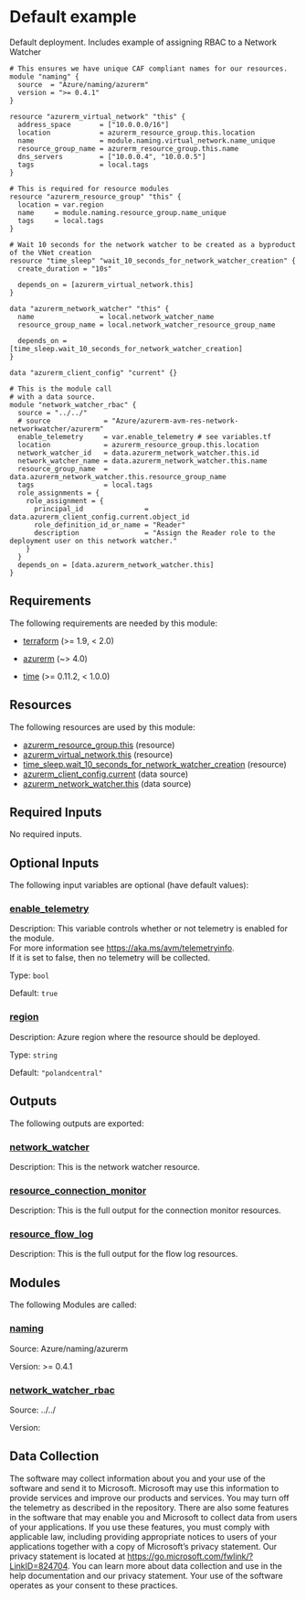 <!-- BEGIN_TF_DOCS -->
# Default example

Default deployment.  Includes example of assigning RBAC to a Network Watcher

```hcl
# This ensures we have unique CAF compliant names for our resources.
module "naming" {
  source  = "Azure/naming/azurerm"
  version = ">= 0.4.1"
}

resource "azurerm_virtual_network" "this" {
  address_space       = ["10.0.0.0/16"]
  location            = azurerm_resource_group.this.location
  name                = module.naming.virtual_network.name_unique
  resource_group_name = azurerm_resource_group.this.name
  dns_servers         = ["10.0.0.4", "10.0.0.5"]
  tags                = local.tags
}

# This is required for resource modules
resource "azurerm_resource_group" "this" {
  location = var.region
  name     = module.naming.resource_group.name_unique
  tags     = local.tags
}

# Wait 10 seconds for the network watcher to be created as a byproduct of the VNet creation
resource "time_sleep" "wait_10_seconds_for_network_watcher_creation" {
  create_duration = "10s"

  depends_on = [azurerm_virtual_network.this]
}

data "azurerm_network_watcher" "this" {
  name                = local.network_watcher_name
  resource_group_name = local.network_watcher_resource_group_name

  depends_on = [time_sleep.wait_10_seconds_for_network_watcher_creation]
}

data "azurerm_client_config" "current" {}

# This is the module call
# with a data source.
module "network_watcher_rbac" {
  source = "../../"
  # source             = "Azure/azurerm-avm-res-network-networkwatcher/azurerm"
  enable_telemetry     = var.enable_telemetry # see variables.tf
  location             = azurerm_resource_group.this.location
  network_watcher_id   = data.azurerm_network_watcher.this.id
  network_watcher_name = data.azurerm_network_watcher.this.name
  resource_group_name  = data.azurerm_network_watcher.this.resource_group_name
  tags                 = local.tags
  role_assignments = {
    role_assignment = {
      principal_id               = data.azurerm_client_config.current.object_id
      role_definition_id_or_name = "Reader"
      description                = "Assign the Reader role to the deployment user on this network watcher."
    }
  }
  depends_on = [data.azurerm_network_watcher.this]
}
```

<!-- markdownlint-disable MD033 -->
## Requirements

The following requirements are needed by this module:

- <a name="requirement_terraform"></a> [terraform](#requirement\_terraform) (>= 1.9, < 2.0)

- <a name="requirement_azurerm"></a> [azurerm](#requirement\_azurerm) (~> 4.0)

- <a name="requirement_time"></a> [time](#requirement\_time) (>= 0.11.2, < 1.0.0)

## Resources

The following resources are used by this module:

- [azurerm_resource_group.this](https://registry.terraform.io/providers/hashicorp/azurerm/latest/docs/resources/resource_group) (resource)
- [azurerm_virtual_network.this](https://registry.terraform.io/providers/hashicorp/azurerm/latest/docs/resources/virtual_network) (resource)
- [time_sleep.wait_10_seconds_for_network_watcher_creation](https://registry.terraform.io/providers/hashicorp/time/latest/docs/resources/sleep) (resource)
- [azurerm_client_config.current](https://registry.terraform.io/providers/hashicorp/azurerm/latest/docs/data-sources/client_config) (data source)
- [azurerm_network_watcher.this](https://registry.terraform.io/providers/hashicorp/azurerm/latest/docs/data-sources/network_watcher) (data source)

<!-- markdownlint-disable MD013 -->
## Required Inputs

No required inputs.

## Optional Inputs

The following input variables are optional (have default values):

### <a name="input_enable_telemetry"></a> [enable\_telemetry](#input\_enable\_telemetry)

Description: This variable controls whether or not telemetry is enabled for the module.  
For more information see <https://aka.ms/avm/telemetryinfo>.  
If it is set to false, then no telemetry will be collected.

Type: `bool`

Default: `true`

### <a name="input_region"></a> [region](#input\_region)

Description: Azure region where the resource should be deployed.

Type: `string`

Default: `"polandcentral"`

## Outputs

The following outputs are exported:

### <a name="output_network_watcher"></a> [network\_watcher](#output\_network\_watcher)

Description: This is the network watcher resource.

### <a name="output_resource_connection_monitor"></a> [resource\_connection\_monitor](#output\_resource\_connection\_monitor)

Description: This is the full output for the connection monitor resources.

### <a name="output_resource_flow_log"></a> [resource\_flow\_log](#output\_resource\_flow\_log)

Description: This is the full output for the flow log resources.

## Modules

The following Modules are called:

### <a name="module_naming"></a> [naming](#module\_naming)

Source: Azure/naming/azurerm

Version: >= 0.4.1

### <a name="module_network_watcher_rbac"></a> [network\_watcher\_rbac](#module\_network\_watcher\_rbac)

Source: ../../

Version:

<!-- markdownlint-disable-next-line MD041 -->
## Data Collection

The software may collect information about you and your use of the software and send it to Microsoft. Microsoft may use this information to provide services and improve our products and services. You may turn off the telemetry as described in the repository. There are also some features in the software that may enable you and Microsoft to collect data from users of your applications. If you use these features, you must comply with applicable law, including providing appropriate notices to users of your applications together with a copy of Microsoft’s privacy statement. Our privacy statement is located at <https://go.microsoft.com/fwlink/?LinkID=824704>. You can learn more about data collection and use in the help documentation and our privacy statement. Your use of the software operates as your consent to these practices.
<!-- END_TF_DOCS -->